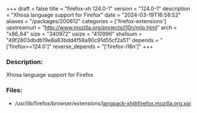 +++
draft = false
title = "firefox-xh 124.0-1"
version = "124.0-1"
description = "Xhosa language support for Firefox"
date = "2024-03-19T16:58:52"
aliases = "/packages/200612"
categories = ['firefox-extensions']
upstreamurl = "http://www.mozilla.org/projects/l10n/mlp.html"
arch = "x86_64"
size = "340972"
usize = "410996"
sha1sum = "49f2803dbdb19e8a83bdd4f58a90c91d55cf2a51"
depends = "['firefox>=124.0']"
reverse_depends = "['firefox-i18n']"
+++
### Description: 
Xhosa language support for Firefox

### Files: 
* /usr/lib/firefox/browser/extensions/langpack-xh@firefox.mozilla.org.xpi
